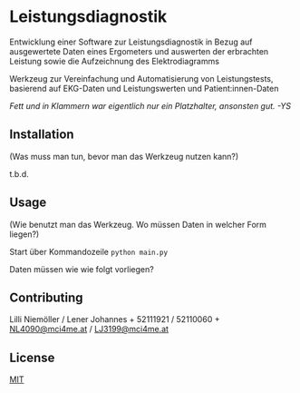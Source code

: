 # Leistungsdiagnostik
Entwicklung einer Software zur Leistungsdiagnostik in Bezug auf ausgewertete Daten eines Ergometers und auswerten der erbrachten Leistung sowie die Aufzeichnung des Elektrodiagramms

Werkzeug zur Vereinfachung und Automatisierung von Leistungstests, basierend auf EKG-Daten und Leistungswerten und Patient:innen-Daten

*Fett und in Klammern war eigentlich nur ein Platzhalter, ansonsten gut. -YS*

## Installation

(Was muss man tun, bevor man das Werkzeug nutzen kann?)

t.b.d.

## Usage

(Wie benutzt man das Werkzeug. Wo müssen Daten in welcher Form liegen?)

Start über Kommandozeile
```python main.py```

Daten müssen wie wie folgt vorliegen?

## Contributing
Lilli Niemöller / Lener Johannes +  52111921 / 52110060 + NL4090@mci4me.at / LJ3199@mci4me.at



## License
[MIT](https://choosealicense.com/licenses/mit/)
